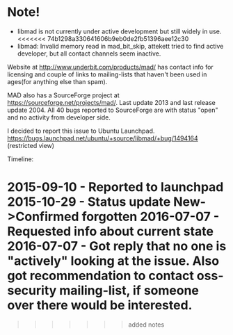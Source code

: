 # Note!

* libmad is not currently under active development but still widely in use.
<<<<<<< 74b1298a330641606b9eb0de2fb51396aee12c30
* libmad: Invalid memory read in mad_bit_skip, attekett tried to find active developer, but all contact channels seem inactive.

Website at http://www.underbit.com/products/mad/ has contact info for licensing and couple of links to mailing-lists that haven't been used in ages(for anything else than spam).

MAD also has a SourceForge project at https://sourceforge.net/projects/mad/. Last update 2013 and last release update 2004. All 40 bugs reported to SourceForge are with status "open" and no activity from developer side.

I decided to report this issue to Ubuntu Launchpad. https://bugs.launchpad.net/ubuntu/+source/libmad/+bug/1494164 (restricted view)

Timeline:

2015-09-10 - Reported to launchpad
2015-10-29 - Status update New->Confirmed
forgotten
2016-07-07 - Requested info about current state
2016-07-07 - Got reply that no one is "actively" looking at the issue. Also got recommendation to contact oss-security mailing-list, if someone over there would be interested.
=======
>>>>>>> added notes
